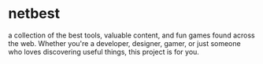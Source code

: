 # netbest
a collection of the best tools, valuable content, and fun games found across the web. Whether you're a developer, designer, gamer, or just someone who loves discovering useful things, this project is for you.

